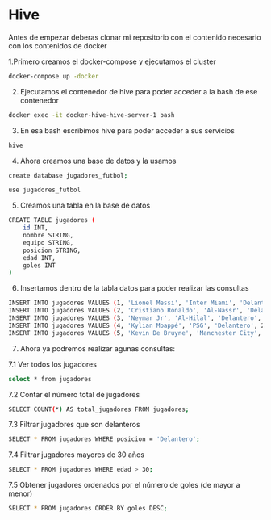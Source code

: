 
# Hive

Antes de empezar deberas clonar mi repositorio con el contenido necesario con los contenidos de docker


1.Primero creamos el docker-compose y ejecutamos el cluster 

```bash
docker-compose up -docker
```

2. Ejecutamos el contenedor de hive para poder acceder a la bash de ese contenedor
```bash
docker exec -it docker-hive-hive-server-1 bash
````

3. En esa bash escribimos hive para poder acceder a sus servicios
```bash
hive
```

4. Ahora creamos una base de datos y la usamos
```bash
create database jugadores_futbol;
```

```bash
use jugadores_futbol
```

5. Creamos una tabla en la base de datos
```bash
CREATE TABLE jugadores (
    id INT,
    nombre STRING,
    equipo STRING,
    posicion STRING,
    edad INT,
    goles INT
)
```

6. Insertamos dentro de la tabla datos para poder realizar las consultas
```bash
INSERT INTO jugadores VALUES (1, 'Lionel Messi', 'Inter Miami', 'Delantero', 36, 800);
INSERT INTO jugadores VALUES (2, 'Cristiano Ronaldo', 'Al-Nassr', 'Delantero', 39, 850);
INSERT INTO jugadores VALUES (3, 'Neymar Jr', 'Al-Hilal', 'Delantero', 32, 400);
INSERT INTO jugadores VALUES (4, 'Kylian Mbappé', 'PSG', 'Delantero', 24, 250);
INSERT INTO jugadores VALUES (5, 'Kevin De Bruyne', 'Manchester City', 'Mediocampista', 32, 100);
```


7. Ahora ya podremos  realizar agunas consultas:

7.1 Ver todos los jugadores 
```bash
select * from jugadores
```

7.2 Contar el número total de jugadores
```bash
SELECT COUNT(*) AS total_jugadores FROM jugadores;
```

7.3 Filtrar jugadores que son delanteros
```bash
SELECT * FROM jugadores WHERE posicion = 'Delantero';
```

7.4 Filtrar jugadores mayores de 30 años
```bash
SELECT * FROM jugadores WHERE edad > 30;
```

7.5 Obtener jugadores ordenados por el número de goles (de mayor a menor)
```bash
SELECT * FROM jugadores ORDER BY goles DESC;
```
